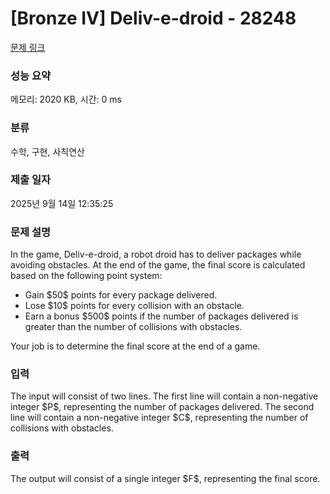 # [Bronze IV] Deliv-e-droid - 28248 

[문제 링크](https://www.acmicpc.net/problem/28248) 

### 성능 요약

메모리: 2020 KB, 시간: 0 ms

### 분류

수학, 구현, 사칙연산

### 제출 일자

2025년 9월 14일 12:35:25

### 문제 설명

<p>In the game, Deliv-e-droid, a robot droid has to deliver packages while avoiding obstacles. At the end of the game, the final score is calculated based on the following point system:</p>

<ul>
	<li>Gain $50$ points for every package delivered.</li>
	<li>Lose $10$ points for every collision with an obstacle.</li>
	<li>Earn a bonus $500$ points if the number of packages delivered is greater than the number of collisions with obstacles.</li>
</ul>

<p>Your job is to determine the final score at the end of a game.</p>

### 입력 

 <p>The input will consist of two lines. The first line will contain a non-negative integer $P$, representing the number of packages delivered. The second line will contain a non-negative integer $C$, representing the number of collisions with obstacles.</p>

### 출력 

 <p>The output will consist of a single integer $F$, representing the final score.</p>

